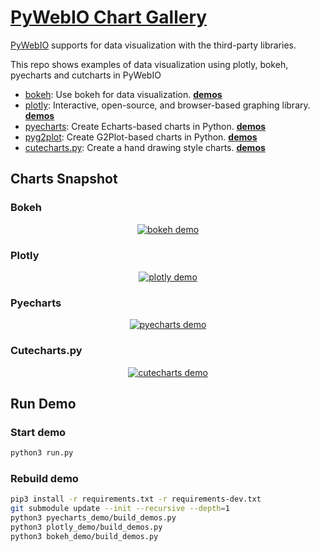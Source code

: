 # [PyWebIO Chart Gallery](https://github.com/wang0618/pywebio-chart-gallery)

[PyWebIO](https://github.com/wang0618/PyWebIO) supports for data visualization with the third-party libraries.

This repo shows examples of data visualization using plotly, bokeh, pyecharts and cutcharts in PyWebIO

 - [bokeh](https://github.com/bokeh/bokeh): Use bokeh for data visualization. [**demos**](http://pywebio-charts.demo.wangweimin.site/?app=bokeh)
 - [plotly](https://github.com/plotly/plotly.py/): Interactive, open-source, and browser-based graphing library. [**demos**](http://pywebio-charts.demo.wangweimin.site/?app=plotly)
 - [pyecharts](https://github.com/pyecharts/pyecharts): Create Echarts-based charts in Python. [**demos**](http://pywebio-charts.demo.wangweimin.site/?app=pyecharts)
 - [pyg2plot](https://github.com/hustcc/PyG2Plot): Create G2Plot-based charts in Python. [**demos**](http://pywebio-charts.demo.wangweimin.site/?app=pyg2plot)
 - [cutecharts.py](https://github.com/cutecharts/cutecharts.py): Create a hand drawing style charts. [**demos**](http://pywebio-charts.demo.wangweimin.site/?app=cutecharts)

## Charts Snapshot
### Bokeh

<p align="center">
    <a href="http://pywebio-charts.demo.wangweimin.site/?app=bokeh">
        <img src="https://raw.githubusercontent.com/wang0618/pywebio-chart-gallery/master/assets/bokeh.png" alt="bokeh demo"/>
    </a>
</p>

### Plotly

<p align="center">
    <a href="http://pywebio-charts.demo.wangweimin.site/?app=plotly">
        <img src="https://raw.githubusercontent.com/wang0618/pywebio-chart-gallery/master/assets/plotly.png" alt="plotly demo"/>
    </a>
</p>

### Pyecharts

<p align="center">
    <a href="http://pywebio-charts.demo.wangweimin.site/?app=pyecharts">
        <img src="https://raw.githubusercontent.com/wang0618/pywebio-chart-gallery/master/assets/pyecharts.gif" alt="pyecharts demo"/>
    </a>
</p>


### Cutecharts.py

<p align="center">
    <a href="http://pywebio-charts.demo.wangweimin.site/?app=cutecharts">
        <img src="https://raw.githubusercontent.com/wang0618/pywebio-chart-gallery/master/assets/cutecharts.png" alt="cutecharts demo"/>
    </a>
</p>


<div></div>

## Run Demo

### Start demo

```bash
python3 run.py
```

### Rebuild demo

```bash
pip3 install -r requirements.txt -r requirements-dev.txt
git submodule update --init --recursive --depth=1
python3 pyecharts_demo/build_demos.py
python3 plotly_demo/build_demos.py
python3 bokeh_demo/build_demos.py
```
